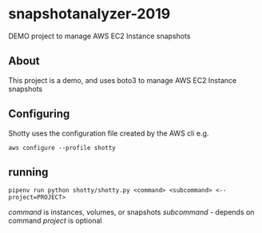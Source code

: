 # snapshotanalyzer-2019

DEMO project to manage AWS EC2 Instance snapshots

## About

This project is a demo, and uses boto3 to manage AWS EC2 Instance snapshots

## Configuring

Shotty uses the configuration file created by the AWS cli e.g. 

`aws configure --profile shotty`

## running

`pipenv run python shotty/shotty.py <command> <subcommand> <--project=PROJECT>`

*command* is instances, volumes, or snapshots 
*subcommand* - depends on command
*project* is optional
